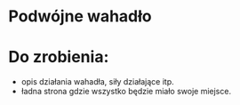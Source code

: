# Podwójne wahadło

# Do zrobienia:
 - opis działania wahadła, siły działające itp. 
 - ładna strona gdzie wszystko będzie miało swoje miejsce. 
